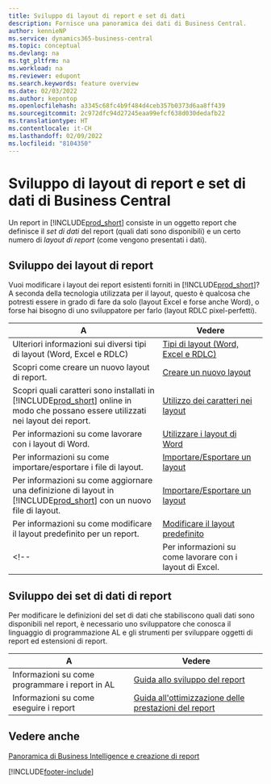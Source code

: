 ```yaml
---
title: Sviluppo di layout di report e set di dati
description: Fornisce una panoramica dei dati di Business Central.
author: kennieNP
ms.service: dynamics365-business-central
ms.topic: conceptual
ms.devlang: na
ms.tgt_pltfrm: na
ms.workload: na
ms.reviewer: edupont
ms.search.keywords: feature overview
ms.date: 02/03/2022
ms.author: kepontop
ms.openlocfilehash: a3345c68fc4b9f484d4ceb357b0373d6aa8ff439
ms.sourcegitcommit: 2c972dfc94d27245eaa99efcf638d030dedafb22
ms.translationtype: HT
ms.contentlocale: it-CH
ms.lasthandoff: 02/09/2022
ms.locfileid: "8104350"
---
```

# <a name="developing-business-central-report-layouts-and-datasets"></a>Sviluppo di layout di report e set di dati di Business Central

Un report in [!INCLUDE[prod_short](includes/prod_short.md)] consiste in un oggetto report che definisce il _set di dati_ del report (quali dati sono disponibili) e un certo numero di _layout di report_ (come vengono presentati i dati).  

## <a name="developing-report-layouts"></a>Sviluppo dei layout di report

Vuoi modificare i layout dei report esistenti forniti in [!INCLUDE[prod_short](includes/prod_short.md)]? A seconda della tecnologia utilizzata per il layout, questo è qualcosa che potresti essere in grado di fare da solo (layout Excel e forse anche Word), o forse hai bisogno di uno sviluppatore per farlo (layout RDLC pixel-perfetti).

| A | Vedere |
|--|--|
| Ulteriori informazioni sui diversi tipi di layout (Word, Excel e RDLC) | [Tipi di layout (Word, Excel e RDLC)](ui-manage-report-layouts.md) |
| Scopri come creare un nuovo layout di report. | [Creare un nuovo layout](ui-how-create-custom-report-layout.md) |
| Scopri quali caratteri sono installati in [!INCLUDE[prod_short](includes/prod_short.md)] online in modo che possano essere utilizzati nei layout dei report. | [Utilizzo dei caratteri nei layout](ui-fonts.md) |
| Per informazioni su come lavorare con i layout di Word. | [Utilizzare i layout di Word](ui-how-add-fields-word-report-layout.md) |
| Per informazioni su come importare/esportare i file di layout. | [Importare/Esportare un layout](ui-how-import-and-export-report-layout.md) |
| Per informazioni su come aggiornare una definizione di layout in [!INCLUDE[prod_short](includes/prod_short.md)] con un nuovo file di layout. | [Importare/Esportare un layout](ui-how-import-and-export-report-layout.md) |
| Per informazioni su come modificare il layout predefinito per un report. | [Modificare il layout predefinito](ui-how-change-layout-currently-used-report.md) |
<!-- | Per informazioni su come lavorare con i layout di Excel. | [Utilizzare i layout di Excel](ui-how-add-fields-word-report-layout.md) | -->

## <a name="developing-report-datasets"></a>Sviluppo dei set di dati di report

 Per modificare le definizioni del set di dati che stabiliscono quali dati sono disponibili nel report, è necessario uno sviluppatore che conosca il linguaggio di programmazione AL e gli strumenti per sviluppare oggetti di report ed estensioni di report.

| A | Vedere |
|--|--|
| Informazioni su come programmare i report in AL | [Guida allo sviluppo del report](/dynamics365/business-central/dev-itpro/developer/devenv-reports) |
| Informazioni su come eseguire i report | [Guida all'ottimizzazione delle prestazioni del report](/dynamics365/business-central/dev-itpro/performance/performance-developer#writing-efficient-reports) |

## <a name="see-also"></a>Vedere anche

[Panoramica di Business Intelligence e creazione di report](reports-use-reports.md)


[!INCLUDE[footer-include](includes/footer-banner.md)]